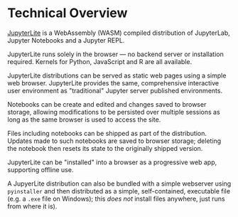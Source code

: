 # Technical Overview

[JupyterLite](https://github.com/jupyterlite/jupyterlite) is a WebAssembly (WASM) compiled distribution of JupyterLab, Jupyter Notebooks and a Jupyter REPL.

JupyterLite runs solely in the browser — no backend server or installation required. Kernels for Python, JavaScript and R are all available.

JupyterLite distributions can be served as static web pages using a simple web browser. JupyterLite provides the same, comprehensive interactive user environment as "traditional" Jupyter server published environments.

Notebooks can be create and edited and changes saved to browser storage, allowing modifications to be persisted over multiple sessions as long as the same browser is used to access the site.

Files including notebooks can be shipped as part of the distribution. Updates made to such notebooks are saved to browser storage; deleting the notebook then resets its state to the originally shipped version.

JupyterLite can be "installed" into a browser as a progressive web app, supporting offline use.

A JupyerLite distribution can also be bundled with a simple webserver using `pyinstaller` and then distributed as a simple, self-contained, executable file (e.g. a `.exe` file on Windows); this *does not* install files anywhere, just runs from where it is).